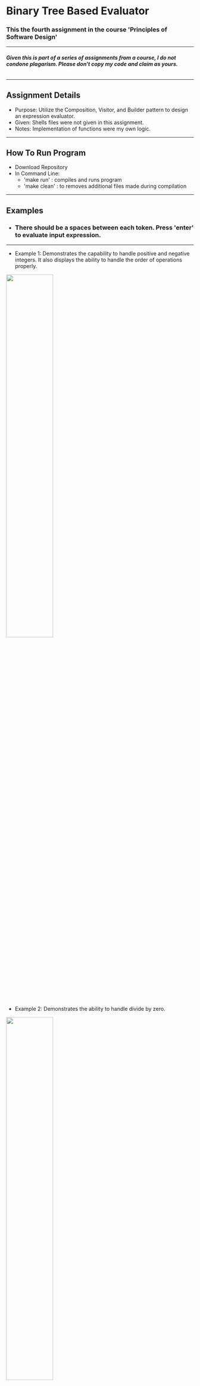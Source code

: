 # **Binary Tree Based Evaluator**
### This the fourth assignment in the course 'Principles of Software Design'
-----

###### **Given this is part of a series of assignments from a course, I do not condone plagarism. Please don't copy my code and claim as yours.**
-----

## **Assignment Details**
- Purpose: Utilize the Composition, Visitor, and Builder pattern to design an expression evaluator.
- Given: Shells files were not given in this assignment. 
- Notes: Implementation of functions were my own logic. 
-----

## **How To Run Program**
- Download Repository
- In Command Line:
  - 'make run' : compiles and runs program 
  - 'make clean' : to removes additional files made during compilation
-----

## **Examples**
- ### There should be a spaces between each token. Press 'enter' to evaluate input expression.
----- 
- Example 1: Demonstrates the capability to handle positive and negative integers. It also displays the ability to handle the order of operations properly.
<img src="https://github.com/Andi-Cast/Binary_Tree_Evaluator/blob/main/BasicExample.png" height="auto" width="50%" >

- Example 2: Demonstrates the ability to handle divide by zero.
<img src="https://github.com/Andi-Cast/Binary_Tree_Evaluator/blob/main/DivideByZero.png" height="auto" width="50%" >

- Example 3: Demonstration on how to quit the program.
<img src="https://github.com/Andi-Cast/Binary_Tree_Evaluator/blob/main/QuitTest.png" height="auto" width="50%" >
-----

## **Addition Notes**
###### This was originally compiled using [MPC](https://github.com/DOCGroup/MPC). I made my own Makefile to make things easier.
-----
